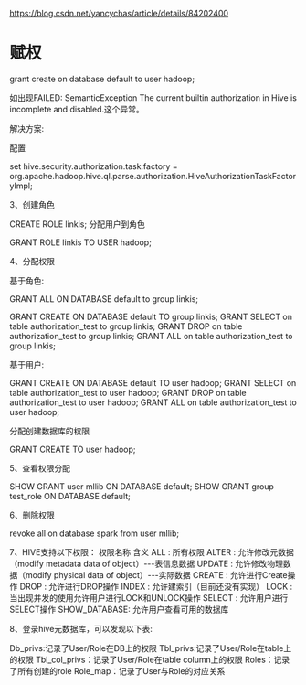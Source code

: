 https://blog.csdn.net/yancychas/article/details/84202400


# 赋权
grant create on database default to user hadoop;

如出现FAILED: SemanticException The current builtin authorization in Hive is incomplete and disabled.这个异常。

解决方案:

配置

set hive.security.authorization.task.factory = org.apache.hadoop.hive.ql.parse.authorization.HiveAuthorizationTaskFactoryImpl;



3、创建角色

CREATE ROLE linkis;
分配用户到角色

GRANT ROLE linkis TO USER hadoop;

4、分配权限

基于角色:

GRANT ALL ON DATABASE default to group linkis;

GRANT CREATE ON DATABASE default TO group linkis; 
GRANT SELECT on table authorization_test to group linkis; 
GRANT DROP on table authorization_test to group linkis; 
GRANT ALL on table authorization_test to group linkis;

基于用户:

GRANT CREATE ON DATABASE default TO user hadoop; 
GRANT SELECT on table authorization_test to user hadoop; 
GRANT DROP on table authorization_test to user hadoop; 
GRANT ALL on table authorization_test to user hadoop;

分配创建数据库的权限

GRANT CREATE TO user hadoop;


5、查看权限分配

SHOW GRANT user mllib ON DATABASE default; SHOW GRANT group test_role ON DATABASE default;


6、删除权限

revoke all on database spark from user mllib;


7、HIVE支持以下权限：
权限名称 含义
ALL      :  所有权限
ALTER  :  允许修改元数据（modify metadata data of object）---表信息数据
UPDATE :  允许修改物理数据（modify physical data of object）---实际数据
CREATE :  允许进行Create操作
DROP  :  允许进行DROP操作
INDEX  :  允许建索引（目前还没有实现）
LOCK  :  当出现并发的使用允许用户进行LOCK和UNLOCK操作
SELECT :  允许用户进行SELECT操作
SHOW_DATABASE: 允许用户查看可用的数据库


8、登录hive元数据库，可以发现以下表:

Db_privs:记录了User/Role在DB上的权限
Tbl_privs:记录了User/Role在table上的权限
Tbl_col_privs：记录了User/Role在table column上的权限
Roles：记录了所有创建的role
Role_map：记录了User与Role的对应关系